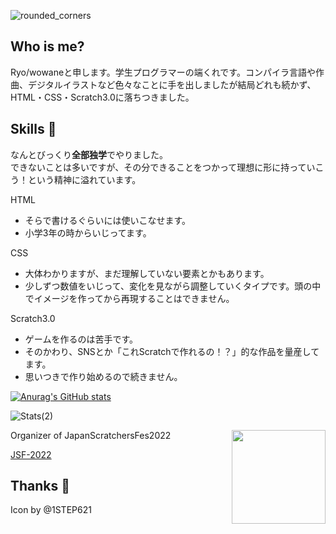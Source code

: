 ![rounded_corners](https://user-images.githubusercontent.com/83564310/164953618-d661b7c8-6568-4678-9cde-ef1b28f431d6.jpg)

## Who is me?
Ryo/wowaneと申します。学生プログラマーの端くれです。コンパイラ言語や作曲、デジタルイラストなど色々なことに手を出しましたが結局どれも続かず、HTML・CSS・Scratch3.0に落ちつきました。
## Skills 📝
なんとびっくり**全部独学**でやりました。  
できないことは多いですが、その分できることをつかって理想に形に持っていこう！という精神に溢れています。   

HTML 
- そらで書けるぐらいには使いこなせます。
- 小学3年の時からいじってます。

CSS 
- 大体わかりますが、まだ理解していない要素とかもあります。
- 少しずつ数値をいじって、変化を見ながら調整していくタイプです。頭の中でイメージを作ってから再現することはできません。

Scratch3.0
- ゲームを作るのは苦手です。
- そのかわり、SNSとか「これScratchで作れるの！？」的な作品を量産してます。
- 思いつきで作り始めるので続きません。

[![Anurag's GitHub stats](https://github-readme-stats.vercel.app/api?username=Tsuion)](https://github.com/anuraghazra/github-readme-stats)

![Stats(2)](https://github-readme-stats.vercel.app/api/top-langs/?username=Tsuion&layout=compact)


<img src ="https://user-images.githubusercontent.com/83564310/159403884-d0b8d125-3b94-4700-bd56-d311344ac8ce.png" align=right width="150px">

Organizer of JapanScratchersFes2022

[JSF-2022](https://github.com/JSF-2022)

## Thanks 💖

Icon by @1STEP621


